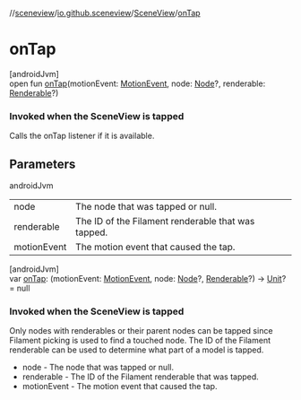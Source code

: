 //[sceneview](../../../index.md)/[io.github.sceneview](../index.md)/[SceneView](index.md)/[onTap](on-tap.md)

# onTap

[androidJvm]\
open fun [onTap](on-tap.md)(motionEvent: [MotionEvent](https://developer.android.com/reference/kotlin/android/view/MotionEvent.html), node: [Node](../../io.github.sceneview.node/-node/index.md)?, renderable: [Renderable](../../io.github.sceneview.renderable/index.md#286838466%2FClasslikes%2F-1571379623)?)

###  Invoked when the SceneView is tapped

Calls the onTap listener if it is available.

## Parameters

androidJvm

| | |
|---|---|
| node | The node that was tapped or null. |
| renderable | The ID of the Filament renderable that was tapped. |
| motionEvent | The motion event that caused the tap. |

[androidJvm]\
var [onTap](on-tap.md): (motionEvent: [MotionEvent](https://developer.android.com/reference/kotlin/android/view/MotionEvent.html), node: [Node](../../io.github.sceneview.node/-node/index.md)?, [Renderable](../../io.github.sceneview.renderable/index.md#286838466%2FClasslikes%2F-1571379623)?) -&gt; [Unit](https://kotlinlang.org/api/latest/jvm/stdlib/kotlin/-unit/index.html)? = null

###  Invoked when the SceneView is tapped

Only nodes with renderables or their parent nodes can be tapped since Filament picking is used to find a touched node. The ID of the Filament renderable can be used to determine what part of a model is tapped.

- 
   node - The node that was tapped or null.
- 
   renderable - The ID of the Filament renderable that was tapped.
- 
   motionEvent - The motion event that caused the tap.

